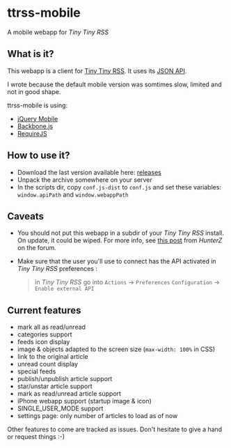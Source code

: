 ttrss-mobile
============

A mobile webapp for *Tiny Tiny RSS*

What is it?
-----------

This webapp is a client for [Tiny Tiny RSS](http://tt-rss.org).
It uses its [JSON API](http://tt-rss.org/redmine/projects/tt-rss/wiki/JsonApiReference).

I wrote because the default mobile version was somtimes slow, limited and not in good shape.

ttrss-mobile is using:
 * [jQuery Mobile](http://jquerymobile.com/)
 * [Backbone.js](http://backbonejs.org/)
 * [RequireJS](http://requirejs.org/)


How to use it?
--------------

* Download the last version available here: [releases](dist)
* Unpack the archive somewhere on your server
* In the scripts dir, copy `conf.js-dist` to `conf.js` and set
  these variables: `window.apiPath` and `window.webappPath`

Caveats
-------

* You should not put this webapp in a subdir of your *Tiny Tiny RSS* install. On update, it could
be wiped. For more info, see [this post](http://tt-rss.org/forum/viewtopic.php?f=10&t=1216&p=8411#p8359)
from *HunterZ* on the forum.

* Make sure that the user you'll use to connect has the API activated in *Tiny Tiny RSS* preferences :
  > in *Tiny Tiny RSS* go into `Actions` -> `Preferences`
  > `Configuration` -> `Enable external API`


Current features
----------------

* mark all as read/unread
* categories support
* feeds icon display
* image & objects adapted to the screen size (`max-width: 100%` in CSS)
* link to the original article
* unread count display
* special feeds
* publish/unpublish article support
* star/unstar article support
* mark as read/unread article support
* iPhone webapp support (startup image & icon)
* SINGLE_USER_MODE support
* settings page: only number of articles to load as of now

Other features to come are tracked as issues.
Don't hesitate to give a hand or request things :-)
